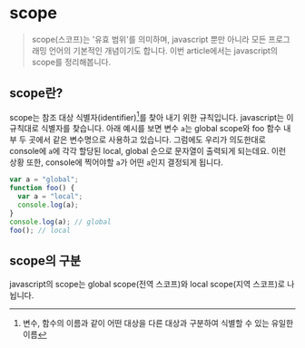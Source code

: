 # scope

> scope(스코프)는 '유효 범위'를 의미하며, javascript 뿐만 아니라 모든 프로그래밍 언어의 기본적인 개념이기도 합니다.
> 이번 article에서는 javascript의 scope를 정리해봅니다.

## scope란?

scope는 참조 대상 식별자(identifier)[^1]를 찾아 내기 위한 규칙입니다. javascript는 이 규칙대로 식별자를 찾습니다.
아래 예시를 보면 변수 `a`는 global scope와 foo 함수 내부 두 곳에서 같은 변수명으로 사용하고 있습니다. 그럼에도 우리가 의도한대로 console에 `a`에 각각 할당된 local, global 순으로 문자열이 출력되게 되는데요. 이런 상황 또한, console에 찍어야할 `a`가 어떤 `a`인지 결정되게 됩니다.

```javascript
var a = "global";
function foo() {
  var a = "local";
  console.log(a);
}
console.log(a); // global
foo(); // local
```

## scope의 구분

javascript의 scope는 global scope(전역 스코프)와 local scope(지역 스코프)로 나뉩니다.

[^1]: 변수, 함수의 이름과 같이 어떤 대상을 다른 대상과 구분하여 식별할 수 있는 유일한 이름
